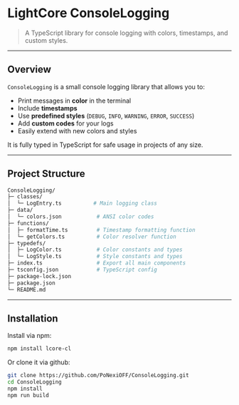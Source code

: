 # LightCore ConsoleLogging

> A TypeScript library for console logging with colors, timestamps, and custom styles.

---

## Overview

`ConsoleLogging` is a small console logging library that allows you to:

- Print messages in **color** in the terminal
- Include **timestamps**
- Use **predefined styles** (`DEBUG`, `INFO`, `WARNING`, `ERROR`, `SUCCESS`)
- Add **custom codes** for your logs
- Easily extend with new colors and styles

It is fully typed in TypeScript for safe usage in projects of any size.

---

## Project Structure

```bash
ConsoleLogging/
├─ classes/
│  └─ LogEntry.ts          # Main logging class
├─ data/
│  └─ colors.json           # ANSI color codes
├─ functions/
│  ├─ formatTime.ts         # Timestamp formatting function
│  └─ getColors.ts          # Color resolver function
├─ typedefs/
│  ├─ LogColor.ts           # Color constants and types
│  └─ LogStyle.ts           # Style constants and types
├─ index.ts                 # Export all main components
├─ tsconfig.json            # TypeScript config
├─ package-lock.json
├─ package.json
└─ README.md
```

---

## Installation

Install via npm:

```bash
npm install lcore-cl
```

Or clone it via github:

```bash
git clone https://github.com/PoNexiOFF/ConsoleLogging.git
cd ConsoleLogging
npm install
npm run build
```